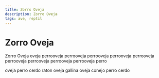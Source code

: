 ```yaml
---
title: Zorro Oveja
description: Zorro Oveja
tags: ave, reptil
---
```


# Zorro Oveja

Zorro Oveja oveja perrooveja perrooveja perrooveja perrooveja perrooveja perrooveja perrooveja perrooveja perrooveja perro

oveja perro cerdo raton oveja gallina oveja conejo perro cerdo